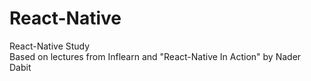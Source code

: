 # React-Native
React-Native Study 
<br>
Based on lectures from Inflearn and "React-Native In Action" by Nader Dabit
